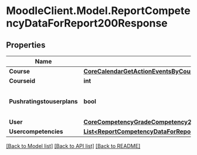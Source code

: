 # MoodleClient.Model.ReportCompetencyDataForReport200Response

## Properties

Name | Type | Description | Notes
------------ | ------------- | ------------- | -------------
**Course** | [**CoreCalendarGetActionEventsByCourses200ResponseGroupedbycourseInnerEventsInnerCourse**](CoreCalendarGetActionEventsByCourses200ResponseGroupedbycourseInnerEventsInnerCourse.md) |  | 
**Courseid** | **int** | Course id | 
**Pushratingstouserplans** | **bool** | True if rating is push to user plans | [default to null]
**User** | [**CoreCompetencyGradeCompetency200ResponseActionuser**](CoreCompetencyGradeCompetency200ResponseActionuser.md) |  | 
**Usercompetencies** | [**List&lt;ReportCompetencyDataForReport200ResponseUsercompetenciesInner&gt;**](ReportCompetencyDataForReport200ResponseUsercompetenciesInner.md) |  | 

[[Back to Model list]](../README.md#documentation-for-models) [[Back to API list]](../README.md#documentation-for-api-endpoints) [[Back to README]](../README.md)

